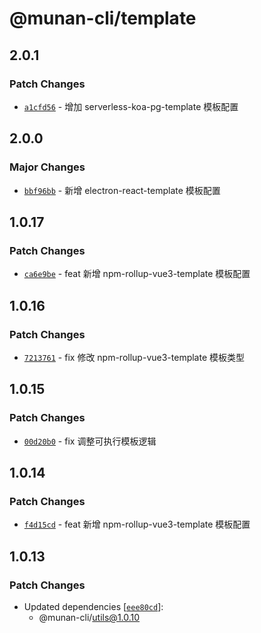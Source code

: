 # @munan-cli/template

## 2.0.1

### Patch Changes

- [`a1cfd56`](https://github.com/MuNan777/munan-cli/commit/a1cfd56e31d886734cc13afa6829c351804c94d9) - 增加 serverless-koa-pg-template 模板配置

## 2.0.0

### Major Changes

- [`bbf96bb`](https://github.com/MuNan777/munan-cli/commit/bbf96bb67954b1ba6dc1e6e84f796471777c77f3) - 新增 electron-react-template 模板配置

## 1.0.17

### Patch Changes

- [`ca6e9be`](https://github.com/MuNan777/munan-cli/commit/ca6e9bead4a9ed09cd1c7924e55fa768567c8416) - feat 新增 npm-rollup-vue3-template 模板配置

## 1.0.16

### Patch Changes

- [`7213761`](https://github.com/MuNan777/munan-cli/commit/721376153fab3b584f1bd2a60913a60b0b84b8a9) - fix 修改 npm-rollup-vue3-template 模板类型

## 1.0.15

### Patch Changes

- [`00d20b0`](https://github.com/MuNan777/munan-cli/commit/00d20b097be983c727d6cce81cc6e7734502f3af) - fix 调整可执行模板逻辑

## 1.0.14

### Patch Changes

- [`f4d15cd`](https://github.com/MuNan777/munan-cli/commit/f4d15cdc94efe93c5484dbd5cdd4ffc3811caca7) - feat 新增 npm-rollup-vue3-template 模板配置

## 1.0.13

### Patch Changes

- Updated dependencies [[`eee80cd`](https://github.com/MuNan777/munan-cli/commit/eee80cd81b6721cfde59bc4bfe280eeabf457202)]:
  - @munan-cli/utils@1.0.10
